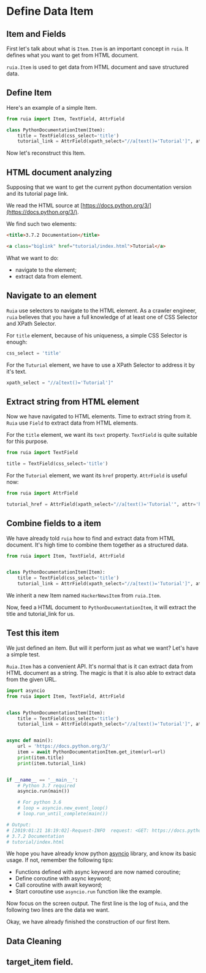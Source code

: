 # Define Data Item

## Item and Fields

First let's talk about what is `Item`.
`Item` is an important concept in `ruia`.
It defines what you want to get from HTML document.

`ruia.Item` is used to get data from HTML document and save structured data.

## Define Item

Here's an example of a simple Item.

```python
from ruia import Item, TextField, AttrField

class PythonDocumentationItem(Item):
    title = TextField(css_select='title')
    tutorial_link = AttrField(xpath_select="//a[text()='Tutorial']", attr='href')
```

Now let's reconstruct this Item.

## HTML document analyzing

Supposing that we want to get the current python documentation version
and its tutorial page link.

We read the HTML source at [https://docs.python.org/3/](https://docs.python.org/3/).

We find such two elements:

```html
<title>3.7.2 Documentation</title>
```

```html
<a class="biglink" href="tutorial/index.html">Tutorial</a>
```

What we want to do:
* navigate to the element;
* extract data from element.

## Navigate to an element

`Ruia` use selectors to navigate to the HTML element.
As a crawler engineer, 
`ruia` believes that you have a full knowledge of at least one of CSS Selector and XPath Selector.

For `title` element, because of his uniqueness, a simple CSS Selector is enough:

```python
css_select = 'title'
```

For the `Tuturial` element,
we have to use a XPath Selector to address it by it's text.

```python
xpath_select = "//a[text()='Tutorial']"
```

## Extract string from HTML element

Now we have navigated to HTML elements.
Time to extract string from it.
`Ruia` use `Field` to extract data from HTML elements.

For the `title` element, we want its `text` property.
`TextField` is quite suitable for this purpose.

```python
from ruia import TextField

title = TextField(css_select='title')

```

For the `Tutorial` element, we want its `href` property.
`AttrField` is useful now:

```python
from ruia import AttrField

tutorial_href = AttrField(xpath_select="//a[text()='Tutorial'", attr='href')

```

## Combine fields to a item

We have already told `ruia` how to find and extract data from HTML document.
It's high time to combine them together as a structured data.

```python
from ruia import Item, TextField, AttrField


class PythonDocumentationItem(Item):
    title = TextField(css_select='title')
    tutorial_link = AttrField(xpath_select="//a[text()='Tutorial']", attr='href')

```

We inherit a new Item named `HackerNewsItem` from `ruia.Item`.

Now, feed a HTML document to `PythonDocumentationItem`, it will extract the title and tutorial_link for us.

## Test this item

We just defined an item.
But will it perform just as what we want?
Let's have a simple test.

`Ruia.Item` has a convenient API.
It's normal that is it can extract data from HTML document as a string.
The magic is that it is also able to extract data from the given URL.

```python
import asyncio
from ruia import Item, TextField, AttrField


class PythonDocumentationItem(Item):
    title = TextField(css_select='title')
    tutorial_link = AttrField(xpath_select="//a[text()='Tutorial']", attr='href')


async def main():
    url = 'https://docs.python.org/3/'
    item = await PythonDocumentationItem.get_item(url=url)
    print(item.title)
    print(item.tutorial_link)


if __name__ == '__main__':
    # Python 3.7 required
    asyncio.run(main())  

    # For python 3.6
    # loop = asyncio.new_event_loop()
    # loop.run_until_complete(main())

# Output:
# [2019:01:21 18:19:02]-Request-INFO  request: <GET: https://docs.python.org/3/>
# 3.7.2 Documentation
# tutorial/index.html

```

We hope you have already know python [asyncio](https://docs.python.org/3/library/asyncio.html) library,
and know its basic usage.
If not, remember the following tips:

* Functions defined with async keyword are now named coroutine;
* Define coroutine with async keyword;
* Call coroutine with await keyword;
* Start coroutine use `asyncio.run` function like the example.


Now focus on the screen output.
The first line is the log of `Ruia`,
and the following two lines are the data we want.

Okay, we have already finished the construction of our first Item.

## Data Cleaning

## target_item field.

